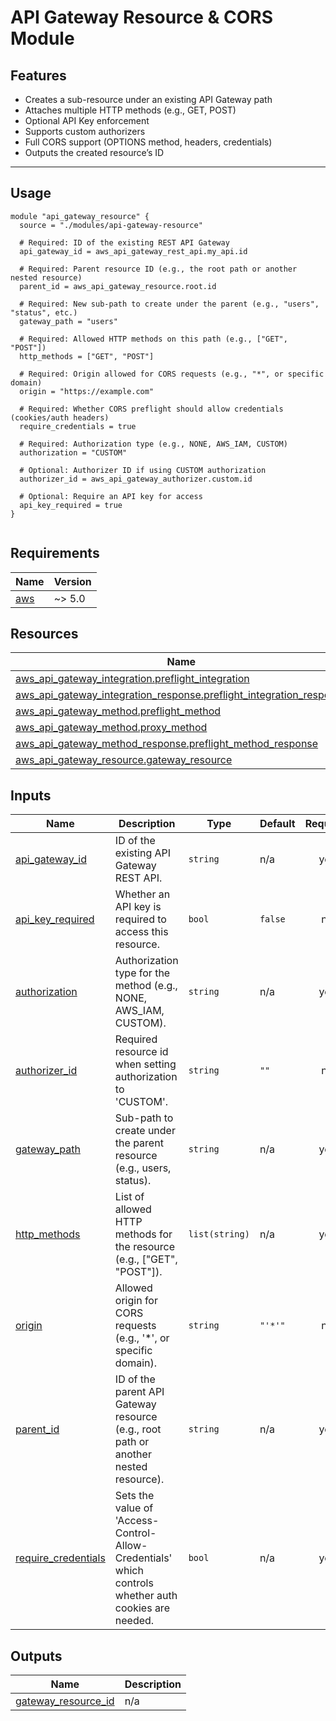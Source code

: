 # API Gateway Resource & CORS Module

## Features

- Creates a sub-resource under an existing API Gateway path
- Attaches multiple HTTP methods (e.g., GET, POST)
- Optional API Key enforcement
- Supports custom authorizers
- Full CORS support (OPTIONS method, headers, credentials)
- Outputs the created resource’s ID

---

## Usage

```hcl
module "api_gateway_resource" {
  source = "./modules/api-gateway-resource"

  # Required: ID of the existing REST API Gateway
  api_gateway_id = aws_api_gateway_rest_api.my_api.id

  # Required: Parent resource ID (e.g., the root path or another nested resource)
  parent_id = aws_api_gateway_resource.root.id

  # Required: New sub-path to create under the parent (e.g., "users", "status", etc.)
  gateway_path = "users"

  # Required: Allowed HTTP methods on this path (e.g., ["GET", "POST"])
  http_methods = ["GET", "POST"]

  # Required: Origin allowed for CORS requests (e.g., "*", or specific domain)
  origin = "https://example.com"

  # Required: Whether CORS preflight should allow credentials (cookies/auth headers)
  require_credentials = true

  # Required: Authorization type (e.g., NONE, AWS_IAM, CUSTOM)
  authorization = "CUSTOM"

  # Optional: Authorizer ID if using CUSTOM authorization
  authorizer_id = aws_api_gateway_authorizer.custom.id

  # Optional: Require an API key for access
  api_key_required = true
}


```

<!-- BEGIN_TF_DOCS -->
## Requirements

| Name | Version |
|------|---------|
| <a name="requirement_aws"></a> [aws](#requirement\_aws) | ~> 5.0 |
## Resources

| Name | Type |
|------|------|
| [aws_api_gateway_integration.preflight_integration](https://registry.terraform.io/providers/hashicorp/aws/latest/docs/resources/api_gateway_integration) | resource |
| [aws_api_gateway_integration_response.preflight_integration_response](https://registry.terraform.io/providers/hashicorp/aws/latest/docs/resources/api_gateway_integration_response) | resource |
| [aws_api_gateway_method.preflight_method](https://registry.terraform.io/providers/hashicorp/aws/latest/docs/resources/api_gateway_method) | resource |
| [aws_api_gateway_method.proxy_method](https://registry.terraform.io/providers/hashicorp/aws/latest/docs/resources/api_gateway_method) | resource |
| [aws_api_gateway_method_response.preflight_method_response](https://registry.terraform.io/providers/hashicorp/aws/latest/docs/resources/api_gateway_method_response) | resource |
| [aws_api_gateway_resource.gateway_resource](https://registry.terraform.io/providers/hashicorp/aws/latest/docs/resources/api_gateway_resource) | resource |
## Inputs

| Name | Description | Type | Default | Required |
|------|-------------|------|---------|:--------:|
| <a name="input_api_gateway_id"></a> [api\_gateway\_id](#input\_api\_gateway\_id) | ID of the existing API Gateway REST API. | `string` | n/a | yes |
| <a name="input_api_key_required"></a> [api\_key\_required](#input\_api\_key\_required) | Whether an API key is required to access this resource. | `bool` | `false` | no |
| <a name="input_authorization"></a> [authorization](#input\_authorization) | Authorization type for the method (e.g., NONE, AWS\_IAM, CUSTOM). | `string` | n/a | yes |
| <a name="input_authorizer_id"></a> [authorizer\_id](#input\_authorizer\_id) | Required resource id when setting authorization to 'CUSTOM'. | `string` | `""` | no |
| <a name="input_gateway_path"></a> [gateway\_path](#input\_gateway\_path) | Sub-path to create under the parent resource (e.g., users, status). | `string` | n/a | yes |
| <a name="input_http_methods"></a> [http\_methods](#input\_http\_methods) | List of allowed HTTP methods for the resource (e.g., ["GET", "POST"]). | `list(string)` | n/a | yes |
| <a name="input_origin"></a> [origin](#input\_origin) | Allowed origin for CORS requests (e.g., '*', or specific domain). | `string` | `"'*'"` | no |
| <a name="input_parent_id"></a> [parent\_id](#input\_parent\_id) | ID of the parent API Gateway resource (e.g., root path or another nested resource). | `string` | n/a | yes |
| <a name="input_require_credentials"></a> [require\_credentials](#input\_require\_credentials) | Sets the value of 'Access-Control-Allow-Credentials' which controls whether auth cookies are needed. | `bool` | n/a | yes |
## Outputs

| Name | Description |
|------|-------------|
| <a name="output_gateway_resource_id"></a> [gateway\_resource\_id](#output\_gateway\_resource\_id) | n/a |
<!-- END_TF_DOCS -->
